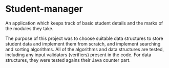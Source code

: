 # Student-manager
An application which keeps track of basic student details and the marks of the modules they take.

The purpose of this project was to choose suitable data structures to store student data and implement them from scratch, and implement searching and sorting algorithms. All of the algorithms and data structures are tested, including any input validators (verifiers) present in the code. For data structures, they were tested agains their Java counter part.
